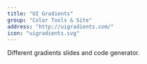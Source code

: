 ```yaml
---
title: "UI Gradients"
group: "Color Tools & Site"
address: "http://uigradients.com/"
icon: "uigradients.svg"
---
```

Different gradients slides and code generator.
